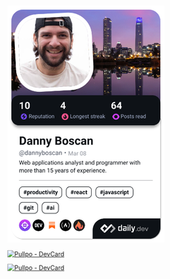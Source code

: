 <a href="https://app.daily.dev/dannyboscan"><img src="./devcard.png" width="356" alt="Danny Boscan's Dev Card"/></a>

[![Pullpo - DevCard](https://devcard.pullpo.io/api?user_id=cn0esvc165ec73e5vjc0&team_id=cq1bsrinh2cc73e5dr10&custom_title=Danny%20Boscan%20%40%20Orion&custom_subtitle=Software%20Engineer%20Lead&show_icons=false&disable_animations=true&title_color=&text_color=&icon_color=&ring_color=&bg_color=ffffff00&image_url=https%3A%2F%2Favatars.githubusercontent.com%2Fu%2F110100065%3Fv%3D4)](https://pullpo.io/products/devcard)

[![Pullpo - DevCard](https://devcard.pullpo.io/api?user_id=cn0esvc165ec73e5vjc0&custom_title=Danny%20Boscan%20(hcmfront)&custom_subtitle=Team%20Lead&show_icons=true&disable_animations=false&title_color=a277ff&text_color=61ffca&icon_color=ffca85&ring_color=61ffca&bg_color=15141b&image_url=https%3A%2F%2Favatars.githubusercontent.com%2Fu%2F65420325%3Fv%3D4)](https://pullpo.io/products/devcard)

<!--
**dannyboscan/dannyboscan** is a ✨ _special_ ✨ repository because its `README.md` (this file) appears on your GitHub profile.

Here are some ideas to get you started:

- 🔭 I’m currently working on ...
- 🌱 I’m currently learning ...
- 👯 I’m looking to collaborate on ...
- 🤔 I’m looking for help with ...
- 💬 Ask me about ...
- 📫 How to reach me: ...
- 😄 Pronouns: ...
- ⚡ Fun fact: ...
-->
